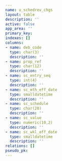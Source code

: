 ```yaml
---
name: u_schedrev_chgs
layout: table
description: ''
active: false
app_area: ''
primary_key: 
indexes: []
columns:
- name: deb_code
  type: char(3)
  description: ''
- name: prop_ref
  type: char(12)
  description: ''
- name: sc_entry_seq
  type: int(4)
  description: ''
- name: sc_mth_eff_date
  type: smalldatetime
  description: ''
- name: sc_schedule
  type: char(20)
  description: ''
- name: sc_value
  type: numeric(10,2)
  description: ''
- name: sc_wkl_eff_date
  type: smalldatetime
  description: ''
relations: []
pseudo_pk: 
---
```


